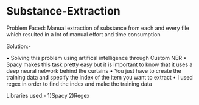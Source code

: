 # Substance-Extraction

Problem Faced: Manual extraction of substance from each and every file which resulted in a lot of manual effort and time consumption

Solution:-

• Solving this problem using artifical intelligence through Custom NER
• Spacy makes this task pretty easy but it is important to know that it uses a deep neural network behind the curtains
• You just have to create the training data and specify the index of the item you want to extract
• I used regex in order to find the index and make the training data


Libraries used:-
 1)Spacy
 2)Regex
